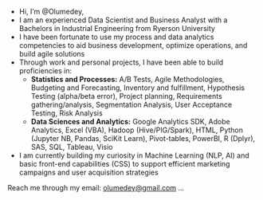 - Hi, I’m @Olumedey,
- I am an experienced Data Scientist and Business Analyst with a Bachelors in Industrial Engineering from Ryerson University
- I have been fortunate to use my process and data analytics competencies to aid business development, optimize operations, and build agile solutions
- Through work and personal projects, I have been able to build proficiencies in:
  - **Statistics and Processes:** A/B Tests, Agile Methodologies, Budgeting and Forecasting, Inventory and fulfillment, Hypothesis Testing (alpha/beta error), Project planning, Requirements gathering/analysis, Segmentation Analysis, User Acceptance Testing, Risk Analysis
  - **Data Sciences and Analytics:** Google Analytics SDK, Adobe Analytics, Excel (VBA), Hadoop (Hive/PIG/Spark), HTML, Python (Jupyter NB, Pandas, SciKit Learn), Pivot-tables, PowerBI, R (Dplyr), SAS, SQL, Tableau, Visio
- I am currently building my curiosity in Machine Learning (NLP, AI) and basic front-end capabilities (CSS) to support efficient marketing campaigns and user acquisition strategies

Reach me through my email: olumedey@gmail.com ...

<!---
Olumedey/Olumedey is a ✨ special ✨ repository because its `README.md` (this file) appears on your GitHub profile.
You can click the Preview link to take a look at your changes.
--->

